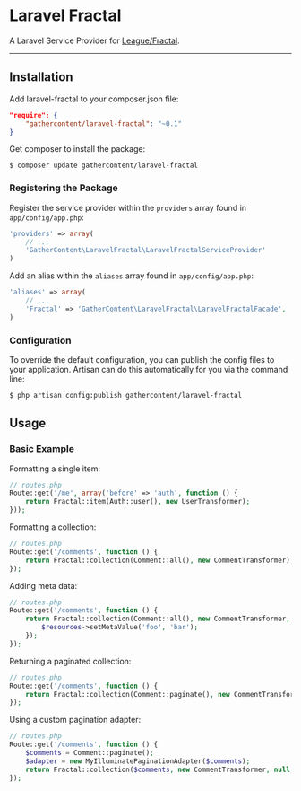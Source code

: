 # Laravel Fractal

A Laravel Service Provider for [League/Fractal](http://fractal.thephpleague.com).

---

## Installation

Add laravel-fractal to your composer.json file:

```json
"require": {
    "gathercontent/laravel-fractal": "~0.1"
}
```

Get composer to install the package:

```
$ composer update gathercontent/laravel-fractal
```

### Registering the Package

Register the service provider within the `providers` array found in `app/config/app.php`:

```php
'providers' => array(
    // ...
    'GatherContent\LaravelFractal\LaravelFractalServiceProvider'
)
```

Add an alias within the `aliases` array found in `app/config/app.php`:


```php
'aliases' => array(
    // ...
    'Fractal' => 'GatherContent\LaravelFractal\LaravelFractalFacade',
)
```

### Configuration

To override the default configuration, you can publish the config files to your application.
Artisan can do this automatically for you via the command line:

```bash
$ php artisan config:publish gathercontent/laravel-fractal
```

## Usage

### Basic Example

Formatting a single item:

```php
// routes.php
Route::get('/me', array('before' => 'auth', function () {
    return Fractal::item(Auth::user(), new UserTransformer);
}));
```

Formatting a collection:

```php
// routes.php
Route::get('/comments', function () {
    return Fractal::collection(Comment::all(), new CommentTransformer);
});
```

Adding meta data:

```php
// routes.php
Route::get('/comments', function () {
    return Fractal::collection(Comment::all(), new CommentTransformer, function ($resources) {
        $resources->setMetaValue('foo', 'bar');
    });
});
```

Returning a paginated collection:

```php
// routes.php
Route::get('/comments', function () {
    return Fractal::collection(Comment::paginate(), new CommentTransformer);
});
```

Using a custom pagination adapter:

```php
// routes.php
Route::get('/comments', function () {
    $comments = Comment::paginate();
    $adapter = new MyIlluminatePaginationAdapter($comments);
    return Fractal::collection($comments, new CommentTransformer, null, $adapter);
});
```
